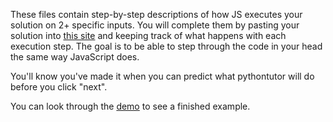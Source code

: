 These files contain step-by-step descriptions of how JS executes your solution on 2+ specific inputs.  You will complete them by pasting your solution into [this site](http://www.pythontutor.com/javascript.html#mode=edit) and keeping track of what happens with each execution step.  The goal is to be able to step through the code in your head the same way JavaScript does.  

You'll know you've made it when you can predict what pythontutor will do before you click "next".


You can look through the [demo](https://github.com/elewa-student/String-Reverser/tree/master/step-throughs) to see a finished example.